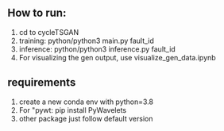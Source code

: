 ## How to run:
1. cd to cycleTSGAN
2. training: python/python3 main.py fault_id
3. inference: python/python3 inference.py fault_id
4. For visualizing the gen output, use visualize_gen_data.ipynb 

## requirements
1. create a new conda env with python=3.8
2. For "pywt: pip install PyWavelets
3. other package just follow default version
